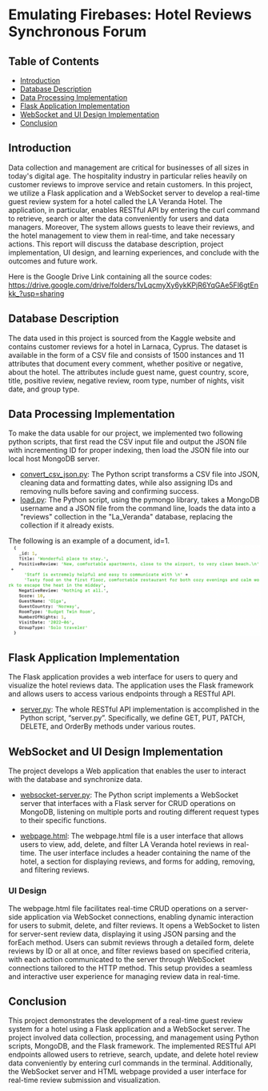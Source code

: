 # Emulating Firebases: Hotel Reviews Synchronous Forum

## Table of Contents
- [Introduction](#introduction)
- [Database Description](#database-description)
- [Data Processing Implementation](#data-processing-implementation)
- [Flask Application Implementation](#flask-application-implementation)
- [WebSocket and UI Design Implementation](#webSocket-and-ui-design-implementation)
- [Conclusion](#conclusion)


## Introduction
Data collection and management are critical for businesses of all sizes in today's digital age. The hospitality industry in particular relies heavily on customer reviews to improve service and retain customers. In this project, we utilize a Flask application and a WebSocket server to develop a real-time guest review system for a hotel called the LA Veranda Hotel. The application, in particular, enables RESTful API by entering the curl command to retrieve, search or alter the data conveniently for users and data managers. Moreover, The system allows guests to leave their reviews, and the hotel management to view them in real-time, and take necessary actions. This report will discuss the database description, project implementation, UI design, and learning experiences, and conclude with the outcomes and future work.

Here is the Google Drive Link containing all the source codes:
https://drive.google.com/drive/folders/1vLqcmyXy6ykKPjR6YqGAe5Fl6gtEnkk_?usp=sharing


## Database Description 

The data used in this project is sourced from the Kaggle website and contains customer reviews for a hotel in Larnaca, Cyprus. The dataset is available in the form of a CSV file and consists of 1500 instances and 11 attributes that document every comment, whether positive or negative, about the hotel. The attributes include guest name, guest country, score, title, positive review, negative review, room type, number of nights, visit date, and group type.


## Data Processing Implementation

To make the data usable for our project, we implemented two following python scripts, that first read the CSV input file and output the JSON file with incrementing ID for proper indexing, then load the JSON file into our local host MongoDB server.

- [convert_csv_json.py](./code/convert_csv_json.py): The Python script transforms a CSV file into JSON, cleaning data and formatting dates, while also assigning IDs and removing nulls before saving and confirming success.
- [load.py](./code/load.py): The Python script, using the pymongo library, takes a MongoDB username and a JSON file from the command line, loads the data into a "reviews" collection in the "La_Veranda" database, replacing the collection if it already exists.


The following is an example of a document, id=1.
![](./image/pic1.png)


## Flask Application Implementation

The Flask application provides a web interface for users to query and visualize the hotel reviews data. The application uses the Flask framework and allows users to access various endpoints through a RESTful API.

- [server.py](./code/server.py): The whole RESTful API implementation is accomplished in the Python script, “server.py”. Specifically, we define GET, PUT, PATCH, DELETE, and OrderBy methods under various routes.

## WebSocket and UI Design Implementation

The project develops a Web application that enables the user to interact with the database and synchronize data.

- [websocket-server.py](./code/websocket-server.py): The Python script implements a WebSocket server that interfaces with a Flask server for CRUD operations on MongoDB, listening on multiple ports and routing different request types to their specific functions.

- [webpage.html](./webpage.html): The webpage.html file is a user interface that allows users to view, add, delete, and filter LA Veranda hotel reviews in real-time. The user interface includes a header containing the name of the hotel, a section for displaying reviews, and forms for adding, removing, and filtering reviews.

### UI Design

The webpage.html file facilitates real-time CRUD operations on a server-side application via WebSocket connections, enabling dynamic interaction for users to submit, delete, and filter reviews. It opens a WebSocket to listen for server-sent review data, displaying it using JSON parsing and the forEach method. Users can submit reviews through a detailed form, delete reviews by ID or all at once, and filter reviews based on specified criteria, with each action communicated to the server through WebSocket connections tailored to the HTTP method. This setup provides a seamless and interactive user experience for managing review data in real-time.

## Conclusion

This project demonstrates the development of a real-time guest review system for a hotel using a Flask application and a WebSocket server. The project involved data collection, processing, and management using Python scripts, MongoDB, and the Flask framework. The implemented RESTful API endpoints allowed users to retrieve, search, update, and delete hotel review data conveniently by entering curl commands in the terminal. Additionally, the WebSocket server and HTML webpage provided a user interface for real-time review submission and visualization.



